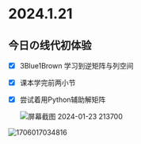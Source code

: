 # 2024.1.21
## 今日の线代初体验
- [x] 3Blue1Brown 学习到逆矩阵与列空间

- [x] 课本学完前两小节

- [x] 尝试着用Python辅助解矩阵

  ![屏幕截图 2024-01-23 213700](https://github.com/RunningGT/-AI_Learning-/blob/ae19e4075d975cef6ed1e0f5c0d1e106ea453cbf/code/image/-AI_Learning-/image/%E5%B1%8F%E5%B9%95%E6%88%AA%E5%9B%BE%202024-01-23%20213700.png)

![1706017034816]([C:\Users\86158\AppData\Roaming\Typora\typora-user-images\1706017034816.png](https://github.com/RunningGT/-AI_Learning-/blob/292665842c20334d72e1b53b97e12f14732223ed/code/image/-AI_Learning-/image/%E5%B1%8F%E5%B9%95%E6%88%AA%E5%9B%BE%202024-01-23%20214113.png)https://github.com/RunningGT/-AI_Learning-/blob/292665842c20334d72e1b53b97e12f14732223ed/code/image/-AI_Learning-/image/%E5%B1%8F%E5%B9%95%E6%88%AA%E5%9B%BE%202024-01-23%20214113.png)
